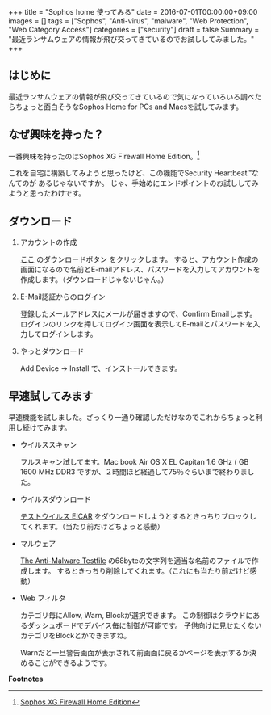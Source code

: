 +++
title = "Sophos home 使ってみる"
date = 2016-07-01T00:00:00+09:00
images = []
tags = ["Sophos", "Anti-virus", "malware", "Web Protection", "Web Category Access"]
categories = ["security"]
draft = false
Summary = "最近ランサムウェアの情報が飛び交ってきているのでお試ししてみました。"
+++

はじめに
--------

最近ランサムウェアの情報が飛び交ってきているので気になっていろいろ調べたらちょっと面白そうなSophos Home for PCs and Macsを試してみます。

なぜ興味を持った？
------------------

一番興味を持ったのはSophos XG Firewall Home Edition。[^1]

これを自宅に構築してみようと思ったけど、この機能でSecurity Heartbeat™なんてのが あるじゃないですか。
じゃ、手始めにエンドポイントのお試ししてみようと思ったわけです。

ダウンロード
------------

1.  アカウントの作成

    [ここ](https://www.sophos.com/ja-jp/lp/sophos-home.aspx) のダウンロードボタン をクリックします。
    すると、アカウント作成の画面になるので名前とE-mailアドレス、パスワードを入力してアカウントを作成します。（ダウンロードじゃないじゃん。）

2.  E-Mail認証からのログイン

    登録したメールアドレスにメールが届きますので、Confirm Emailします。
    ログインのリンクを押してログイン画面を表示してE-mailとパスワードを入力してログインします。

3.  やっとダウンロード

    Add Device -\> Install で、インストールできます。

早速試してみます
----------------

早速機能を試しました。ざっくり一通り確認しただけなのでこれからちょっと利用し続けてみます。

-   ウイルススキャン

    フルスキャン試してます。Mac book Air OS X EL Capitan 1.6 GHz ( GB 1600 MHz DDR3 ですが、２時間ほど経過して75％ぐらいまで終わりました。

-   ウイルスダウンロード

    [テストウイルス EICAR](http://files.trendmicro.com/products/eicar-file/eicar.com) をダウンロードしようとするときっちりブロックしてくれます。（当たり前だけどちょっと感動）

-   マルウェア

    [The Anti-Malware Testfile](http://www.eicar.org/86-0-Intended-use.html) の68byteの文字列を適当な名前のファイルで作成します。
    するときっちり削除してくれます。（これにも当たり前だけど感動）

-   Web フィルタ

    カテゴリ毎にAllow, Warn, Blockが選択できます。
    この制御はクラウドにあるダッシュボードでデバイス毎に制御が可能です。
    子供向けに見せたくないカテゴリをBlockとかできますね。

    Warnだと一旦警告画面が表示されて前画面に戻るかページを表示するか決めることができるようです。

**Footnotes**

[^1]: [Sophos XG Firewall Home Edition](https://www.sophos.com/ja-jp/products/free-tools/sophos-xg-firewall-home-edition.aspx)
